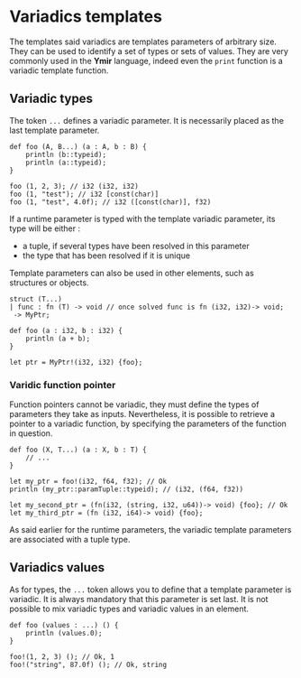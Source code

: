 # Variadics templates


The templates said variadics are templates parameters of arbitrary size. They can be used to identify a set of types or sets of values.
They are very commonly used in the **Ymir** language, indeed even the `print` function is a variadic template function.

## Variadic types 

The token `...` defines a variadic parameter. It is necessarily placed as the last template parameter. 

```ymir
def foo (A, B...) (a : A, b : B) {
	println (b::typeid);
	println (a::typeid);
}

foo (1, 2, 3); // i32 (i32, i32)
foo (1, "test"); // i32 [const(char)]
foo (1, "test", 4.0f); // i32 ([const(char)], f32)
```

If a runtime parameter is typed with the template variadic parameter, its type will be either :
- a tuple, if several types have been resolved in this parameter 
- the type that has been resolved if it is unique

Template parameters can also be used in other elements, such as structures or objects.

```ymir
struct (T...) 
| func : fn (T) -> void // once solved func is fn (i32, i32)-> void;
 -> MyPtr;
 
def foo (a : i32, b : i32) {
	println (a + b);
}

let ptr = MyPtr!(i32, i32) {foo};
```

### Varidic function pointer

Function pointers cannot be variadic, they must define the types of parameters they take as inputs. Nevertheless, it is possible to retrieve a pointer to a variadic function, by specifying the parameters of the function in question.

```ymir
def foo (X, T...) (a : X, b : T) {
	// ...
}

let my_ptr = foo!(i32, f64, f32); // Ok
println (my_ptr::paramTuple::typeid); // (i32, (f64, f32))

let my_second_ptr = (fn(i32, (string, i32, u64))-> void) {foo}; // Ok
let my_third_ptr = (fn (i32, i64)-> void) {foo};
```

As said earlier for the runtime parameters, the variadic template parameters are associated with a tuple type.

## Variadics values

As for types, the `...` token allows you to define that a template parameter is variadic. It is always mandatory that this parameter is set last.
It is not possible to mix variadic types and variadic values in an element.

```ymir
def foo (values : ...) () {
	println (values.0); 
}

foo!(1, 2, 3) (); // Ok, 1
foo!("string", 87.0f) (); // Ok, string
```


